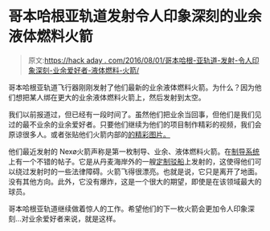 # 哥本哈根亚轨道发射令人印象深刻的业余液体燃料火箭

> 原文:[https://hack aday . com/2016/08/01/哥本哈根-亚轨道-发射-令人印象深刻-业余爱好者-液体燃料-火箭/](https://hackaday.com/2016/08/01/copenhagen-suborbitals-launches-impressive-amateur-liquid-fueled-rocket/)

哥本哈根亚轨道飞行器刚刚发射了他们最新的业余液体燃料火箭。为什么？因为他们想把某人绑在更大的业余液体燃料火箭上，然后发射到太空。

我们以前报道过，但已经有一段时间了。虽然他们把业余当回事，但他们是我们见过的最不业余的业余爱好者。只要他们继续为他们的项目制作精彩的视频，我们会原谅很多人。或者张贴他们火箭内部的[的精彩图片。](http://copenhagensuborbitals.com/roadmap/nexo-i/)

他们最近发射的 Nexø火箭声称是第一枚制导、业余、液体燃料火箭。在[制导系统](http://copenhagensuborbitals.com/nexo-1-guidance-navigation-control/)上有一个不错的帖子。它是从丹麦海岸外的一艘[定制驳船](http://copenhagensuborbitals.com/mission/fleet-3/mlp-sputnik/)上发射的，这使得他们可以绕过发射时的一些法律障碍。火箭飞得很漂亮。也就是说，它只是离开了地面。没有其他方向。此外，它没有爆炸，这是一个很大的期望，即使是在该领域最大的球员。

哥本哈根亚轨道继续做着惊人的工作。希望他们的下一枚火箭会更加令人印象深刻…对业余爱好者来说，就是这样。
